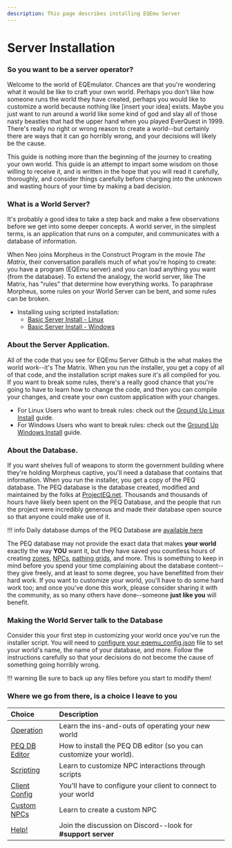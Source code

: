 ```yaml
---
description: This page describes installing EQEmu Server
---
```


# Server Installation

### So you want to be a server operator?

Welcome to the world of EQEmulator. Chances are that you're wondering what it would be like to craft your own world. Perhaps you don't like how someone runs the world they have created, perhaps you would like to customize a world because nothing like [insert your idea] exists. Maybe you just want to run around a world like some kind of god and slay all of those nasty beasties that had the upper hand when you played EverQuest in 1999. There's really no right or wrong reason to create a world--but certainly there are ways that it can go horribly wrong, and your decisions will likely be the cause.

This guide is nothing more than the beginning of the journey to creating your own world. This guide is an attempt to impart some wisdom on those willing to receive it, and is written in the hope that you will read it carefully, thoroughly, and consider things carefully before charging into the unknown and wasting hours of your time by making a bad decision.

### What is a World Server?

It's probably a good idea to take a step back and make a few observations before we get into some deeper concepts. A world server, in the simplest terms, is an application that runs on a computer, and communicates with a database of information. 

When Neo joins Morpheus in the Construct Program in the movie _The Matrix_, their conversation parallels much of what you're hoping to create: you have a program (EQEmu server) and you can load anything you want (from the database). To extend the analogy, the world server, like The Matrix, has "rules" that determine how everything works. To paraphrase Morpheus, some rules on your World Server can be bent, and some rules can be broken.

* Installing using scripted installation:  
  * [Basic Server Install - Linux](server-installation-linux.md)
  * [Basic Server Install - Windows](server-installation-windows.md)

### About the Server Application.

All of the code that you see for EQEmu Server Github is the what makes the world work--it's The Matrix. When you run the installer, you get a copy of all of that code, and the installation script makes sure it's all compiled for you. If you want to break some rules, there's a really good chance that you're going to have to learn how to change the code, and then you can compile your changes, and create your own custom application with your changes.

* For Linux Users who want to break rules:  check out the [Ground Up Linux Install](ground-up-linux-install.md) guide.
* For Windows Users who want to break rules:  check out the [Ground Up Windows Install](ground-up-windows-install.md) guide.

### About the Database.

If you want shelves full of weapons to storm the government building where they're holding Morpheus captive, you'll need a database that contains that information. When you run the installer, you get a copy of the PEQ database. The PEQ database is the database created, modified and maintained by the folks at [ProjectEQ.net](https://projecteq.net/). Thousands and thousands of hours have likely been spent on the PEQ Database, and the people that run the project were incredibly generous and made their database open source so that anyone could make use of it. 

!!! info
      Daily database dumps of the PEQ Database are [available here](http://db.projecteq.net/)


The PEQ database may not provide the exact data that makes **your world** exactly the way **YOU** want it, but they have saved you countless hours of creating [zones](../zones/), [NPCs](../npc/), [pathing grids](../npc/spawns/grids.md), and more. This is something to keep in mind before you spend your time complaining about the database content--they give freely, and at least to some degree, you have benefitted from their hard work. If you want to customize your world, you'll have to do some hard work too; and once you've done this work, please consider sharing it with the community, as so many others have done--someone **just like you** will benefit.

### Making the World Server talk to the Database

Consider this your first step in customizing your world once you've run the installer script.  You will need to [configure your eqemu_config.json](configure-your-eqemu_config.md) file to set your world's name, the name of your database, and more.  Follow the instructions carefully so that your decisions do not become the cause of something going horribly wrong.

!!! warning
      Be sure to back up any files before you start to modify them!  


### Where we go from there, is a choice I leave to you

| Choice | Description |
| :--- | :--- |
| [Operation](../../../../server/operation) | Learn the ins-and-outs of operating your new world |
| [PEQ DB Editor](../../../../server/installation/install-peq-database-editor) | How to install the PEQ DB editor (so you can customize your world). |
| [Scripting](../../../../server/scripting) | Learn to customize NPC interactions through scripts |
| [Client Config](../client-configuration/) | You'll have to configure your client to connect to your world |
| [Custom NPCs](../npc/customizing-npcs/) | Learn to create a custom NPC |
| [Help!](https://discord.gg/QHsm7CD) | Join the discussion on Discord--look for **#support server** |



